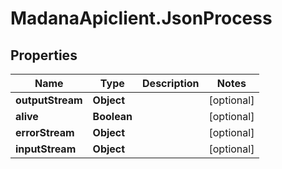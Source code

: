 # MadanaApiclient.JsonProcess

## Properties

Name | Type | Description | Notes
------------ | ------------- | ------------- | -------------
**outputStream** | **Object** |  | [optional] 
**alive** | **Boolean** |  | [optional] 
**errorStream** | **Object** |  | [optional] 
**inputStream** | **Object** |  | [optional] 


